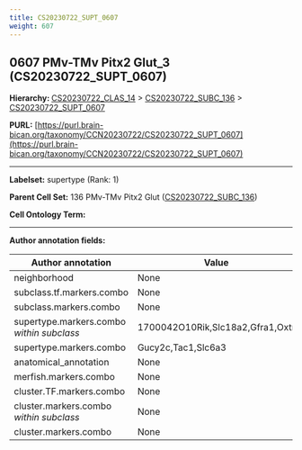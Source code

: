 ```yaml
---
title: CS20230722_SUPT_0607
weight: 607
---
```

## 0607 PMv-TMv Pitx2 Glut_3 (CS20230722_SUPT_0607)
<b>Hierarchy: </b>
[CS20230722_CLAS_14](../CS20230722_CLAS_14) >
[CS20230722_SUBC_136](../CS20230722_SUBC_136) >
[CS20230722_SUPT_0607](../CS20230722_SUPT_0607)

**PURL:** [https://purl.brain-bican.org/taxonomy/CCN20230722/CS20230722_SUPT_0607](https://purl.brain-bican.org/taxonomy/CCN20230722/CS20230722_SUPT_0607)

---


**Labelset:** supertype (Rank: 1)

**Parent Cell Set:** 136 PMv-TMv Pitx2 Glut ([CS20230722_SUBC_136](../CS20230722_SUBC_136))



**Cell Ontology Term:** 

[MARKER GENES.]: #


---

[TRANSFERRED ANNOTATIONS.]: #


[AUTHOR ANNOTATION FIELDS.]: #


**Author annotation fields:**

| Author annotation | Value |
|-------------------|-------|
|neighborhood|None|
|subclass.tf.markers.combo|None|
|subclass.markers.combo|None|
|supertype.markers.combo _within subclass_|1700042O10Rik,Slc18a2,Gfra1,Oxtr|
|supertype.markers.combo|Gucy2c,Tac1,Slc6a3|
|anatomical_annotation|None|
|merfish.markers.combo|None|
|cluster.TF.markers.combo|None|
|cluster.markers.combo _within subclass_|None|
|cluster.markers.combo|None|
